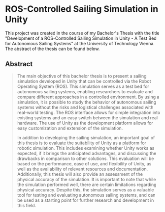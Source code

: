 #  ROS-Controlled Sailing Simulation in Unity

This project was created in the course of my Bachelor's Thesis with the title "Development of a ROS-Controlled Sailing Simulation in Unity - A Test Bed for Autonomous Sailing Systems" at the University of Technology Vienna. The abstract of the thesis can be found below.

## Abstract
> The main objective of this bachelor thesis is to present a sailing simulation developed in Unity that can be controlled via the Robot Operating System (ROS). This simulation serves as a test bed for autonomous sailing systems, enabling researchers to evaluate and compare different approaches in a controlled environment. By using a simulation, it is possible to study the behavior of autonomous sailing systems without the risks and logistical challenges associated with real-world testing. The ROS interface allows for simple integration into existing systems and an easy switch between the simulation and real hardware. The use of Unity as the development platform allows for easy customization and extension of the simulation.
>
> In addition to developing the sailing simulation, an important goal of this thesis is to evaluate the suitability of Unity as a platform for robotic simulation. This includes examining whether Unity works as expected, if it brings the anticipated advantages, and discussing the drawbacks in comparison to other solutions. This evaluation will be based on the performance, ease of use, and flexibility of Unity, as well as the availability of relevant resources and documentation. Additionally, this thesis will also provide an assessment of the physical accuracy of the simulation. It is important to note that while the simulation performed well, there are certain limitations regarding physical accuracy. Despite this, the simulation serves as a valuable tool for testing and evaluating autonomous sailing systems, and can be used as a starting point for further research and development in this field.

